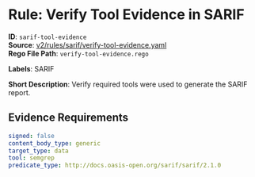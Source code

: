 # Rule: Verify Tool Evidence in SARIF

**ID**: `sarif-tool-evidence`  
**Source**: [v2/rules/sarif/verify-tool-evidence.yaml](scribe-public/sample-policies.git/v2/rules/sarif/verify-tool-evidence.yaml)  
**Rego File Path**: `verify-tool-evidence.rego`  

**Labels**: SARIF

**Short Description**: Verify required tools were used to generate the SARIF report.

## Evidence Requirements

```yaml
signed: false
content_body_type: generic
target_type: data
tool: semgrep
predicate_type: http://docs.oasis-open.org/sarif/sarif/2.1.0
```

